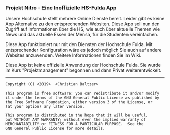### Projekt Nitro - Eine Inoffizielle HS-Fulda App 

Unsere Hochschule stellt mehrere Online Dienste bereit. Leider gibt es keine App Alternative zu den entsprechenden Websiten. Diese App soll nun den Zugriff auf Informationen über die HS, wie auch über aktuelle Themen wie News und das aktuelle Essen der Mensa,  für die Studenten vereinfachen.

Diese App funktioniert nur mit den Diensten der Hochschule Fulda. 
Mit entsprechender Konfiguration wäre es jedoch möglich Sie auch auf andere Websites anzuwenden.
Weitere Informationen finden Sie im Wiki.

Diese App ist keine offizielle Anwendung der Hochschule Fulda.
Sie wurde im Kurs "Projektmanagement"  begonnen und dann Privat weiterentwickelt.


***
    Copyright (C) <2019>  <Christian Baltzer>

    This program is free software: you can redistribute it and/or modify
    it under the terms of the GNU General Public License as published by
    the Free Software Foundation, either version 3 of the License, or
    (at your option) any later version.

    This program is distributed in the hope that it will be useful,
    but WITHOUT ANY WARRANTY; without even the implied warranty of
    MERCHANTABILITY or FITNESS FOR A PARTICULAR PURPOSE.  See the
    GNU General Public License for more details.
